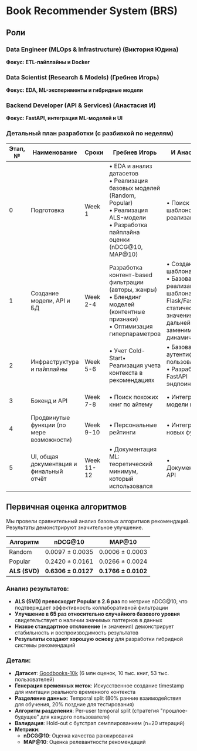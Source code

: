 # Book Recommender System (BRS)

## Роли
### Data Engineer (MLOps & Infrastructure) (Виктория Юдина)
**Фокус: ETL-пайплайны и Docker**
  
### Data Scientist (Research & Models) (Гребнев Игорь)
**Фокус: EDA, ML-эксперименты и гибридные модели**

### Backend Developer (API & Services) (Анастасия И)
**Фокус: FastAPI, интеграция ML-моделей и UI**

### Детальный план разработки (с разбивкой по неделям)

| Этап, № | Наименование | Сроки | Гребнев Игорь | И Анастасия | Юдина Виктория | Статус |
|--------|---------------|--------|---------------|---------------|---------------|---------|
0 | Подготовка | Week 1 | • EDA и анализ датасетов<br>• Реализация базовых моделей (Random, Popular)<br>• Реализация ALS-модели<br>• Разработка пайплайна оценки (nDCG@10, MAP@10) | • Поиск шаблонов для реализации API <br> | • Поиск доступных датасетов<br> • Разработка плана ETL <br> • Создание poetry-окружения | Завершено |
1 | Создание модели, API и БД | Week 2-4 | Разработка контент-based фильтрации (авторы, жанры)<br>• Блендинг моделей (контентные признаки)<br>• Оптимизация гиперпараметров | • Создание шаблона API<br> • Базовая реализация шаблона в Flask/FastAPI со статическими значениями (в дальнейшем заменим на динамические) |• Корректировка poetry-окружения<br> • Проектирование инфраструктуры БД | В процессе |
2 | Инфраструктура и пайплайны | Week 5-6 | • Учет Cold-Start• Реализация учета контекста в рекомендациях | • Базовая аутентификация пользователей <br> • Разработка FastAPI эндпоинтов  | • Docker-контейнеризация пайплайнов<br> • Реализация Feature Store | Запланировано |
| 3 | Бэкенд и API | Week 7-8 | • Поиск похожих книг по айтему | • Интеграция модели в API | • Система кэширования рекомендаций | Запланировано |
| 4 | Продвинутые функции (по мере возможности) | Week 9-10 | • Персональные рейтинги | • Интеграция новых функций | • Документация API и развертывания | Запланировано (опционально) |
| 5 | UI, общая документация и финальный отчёт | Week 11-12 | • Документация ML: теоретический минимум, который использовался | • Документация API | • Документация развёртывания | Запланировано |

## Первичная оценка алгоритмов

Мы провели сравнительный анализ базовых алгоритмов рекомендаций. Результаты демонстрируют значительное улучшение.

| Алгоритм | nDCG@10 | MAP@10 |
|----------|---------|---------|
| Random| 0.0097 ± 0.0035 | 0.0006 ± 0.0003 |
| Popular| 0.2420 ± 0.0161 | 0.0266 ± 0.0024 |
| **ALS (SVD)** | **0.6306 ± 0.0127** | **0.1766 ± 0.0102** |

### Анализ результатов:
- **ALS (SVD) превосходит Popular в 2.6 раз** по метрике nDCG@10, что подтверждает эффективность коллаборативной фильтрации
- **Улучшение в 65 раз относительно случайного базового уровня** свидетельствует о наличии значимых паттернов в данных
- **Низкое стандартное отклонение** (± значения) демонстрирует стабильность и воспроизводимость результатов
- **Результаты создают хорошую основу** для разработки гибридной системы рекомендаций

### Детали:
- **Датасет**: [Goodbooks-10k](https://github.com/zygmuntz/goodbooks-10k) (6 млн оценок, 10 тыс. книг, 53 тыс. пользователей)
- **Генерация временных меток**: Искусственное создание timestamp для имитации реального временного контекста
- **Разделение данных**: Temporal split (80% ранние взаимодействия для обучения, 20% поздние для тестирования)
- **Алгоритм разделения**: Per-user temporal split (стратегия "прошлое-будущее" для каждого пользователя)
- **Валидация**: Hold-out с бутстрап семплированием (n=20 итераций)
- **Метрики**:
  - **nDCG@10**: Оценка качества ранжирования
  - **MAP@10**: Оценка релевантности рекомендаций
